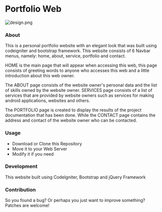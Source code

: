 # Portfolio Web
![design.png](https://cdn.steemitimages.com/DQmad4MmmC6ntFP78bhGvL258NnGAQnUsQqzDBxVVMxoFAp/design.png)

### About
This is a personal portfolio website with an elegant look that was built using codeigniter and bootstrap framework. This website consists of 6 Navbar menus, namely: home, about, service, portfolio and contact.

HOME is the main page that will appear when accessing this web, this page consists of greeting words to anyone who accesses this web and a little introduction about this web owner.

The ABOUT page consists of the website owner's personal data and the list of skills owned by the website owner. SERVICES page consists of a list of services that are provided by website owners such as services for making android applications, websites and others.  

The PORTFOLIO page is created to display the results of the project documentation that has been done. While the CONTACT page contains the address and contact of the website owner who can be contacted.


### Usage
- Download or Clone this Repository
- Move it to your Web Server
- Modify it if you need

### Development
This website built using CodeIgniter, Bootstrap and jQuery Framework

### Contribution
So you found a bug? Or perhaps you just want to improve something? Patches are welcome!


